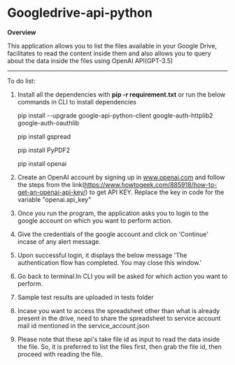 # Googledrive-api-python

**Overview** 

This application allows you to list the files available in your Google Drive, facilitates to read the content inside them and also allows you to query about the data inside the files using OpenAI API(GPT-3.5)

---------------------------------------------------------------------------------------------------------------------------------------------------------------------

To do list:

1. Install all the dependencies with **pip -r requirement.txt** or run the below commands in CLI to install dependencies

    pip install --upgrade google-api-python-client google-auth-httplib2 google-auth-oauthlib
    
    pip install gspread
    
    pip install PyPDF2
    
    pip install openai
2. Create an OpenAI account by signing up in www.openai.com and follow the steps from the link(https://www.howtogeek.com/885918/how-to-get-an-openai-api-key/) to get API KEY. Replace the key in code for the variable "openai.api_key"
3. Once you run the program, the application asks you to login to the google account on which you want to perform action. 
4. Give the credentials of the google account and click on 'Continue' incase of any alert message.
5. Upon successful login, it displays the below message 'The authentication flow has completed. You may close this window.'
6. Go back to terminal.In CLI you will be asked for which action you want to perform.
7. Sample test results are uploaded in tests folder
8. Incase you want to access the spreadsheet other than what is already present in the drive, need to share the spreadsheet to service account mail id mentioned in the service_account.json
9. Please note that these api's take file id as input to read the data inside the file. So, it is preferred to list the files first, then grab the file id, then proceed with reading the file. 


